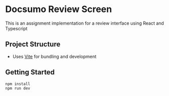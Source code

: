 # Docsumo Review Screen

This is an assignment implementation for a review interface using React and Typescript

## Project Structure

- Uses [Vite](https://vite.dev) for bundling and development

## Getting Started

```bash
npm install
npm run dev
```